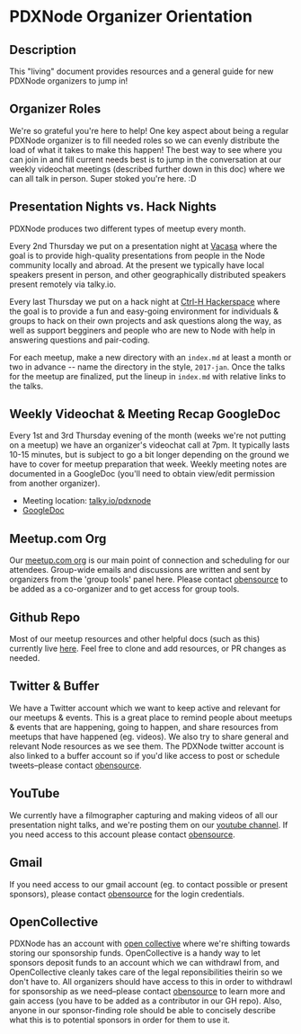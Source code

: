# PDXNode Organizer Orientation

## Description

This "living" document provides resources and a general guide for new PDXNode organizers to jump in!

## Organizer Roles

We're so grateful you're here to help! One key aspect about being a regular PDXNode organizer is to fill needed roles so we can evenly distribute the load of what it takes to make this happen! The best way to see where you can join in and fill current needs best is to jump in the conversation at our weekly videochat meetings (described further down in this doc) where we can all talk in person. Super stoked you're here. :D

## Presentation Nights vs. Hack Nights

PDXNode produces two different types of meetup every month.

Every 2nd Thursday we put on a presentation night at [Vacasa](https://www.vacasa.com/contact-us/) where the goal is to provide high-quality presentations from people in the Node community locally and abroad. At the present we typically have local speakers present in person, and other geographically distributed speakers present remotely via talky.io.

Every last Thursday we put on a hack night at [Ctrl-H Hackerspace](http://pdxhackerspace.org/) where the goal is to provide a fun and easy-going environment for individuals & groups to hack on their own projects and ask questions along the way, as well as support begginers and people who are new to Node with help in answering questions and pair-coding.

For each meetup, make a new directory with an `index.md` at least a month or two in advance -- name the directory in the style, `2017-jan`. Once the talks for the meetup are finalized, put the lineup in `index.md` with relative links to the talks.

## Weekly Videochat & Meeting Recap GoogleDoc

Every 1st and 3rd Thursday evening of the month (weeks we're not putting on a meetup) we have an organizer's videochat call at 7pm. It typically lasts 10-15 minutes, but is subject to go a bit longer depending on the ground we have to cover for meetup preparation that week. Weekly meeting notes are documented in a GoogleDoc (you'll need to obtain view/edit permission from another organizer).

* Meeting location: [talky.io/pdxnode](https://talky.io/pdxnode)
* [GoogleDoc](https://docs.google.com/document/d/1U8oPDxXrKFh7paydStRiTyUW52gvURMfAii_LB2V-lA/edit)

## Meetup.com Org

Our [meetup.com org](https://www.meetup.com/pdxnode/) is our main point of connection and scheduling for our attendees. Group-wide emails and discussions are written and sent by organizers from the 'group tools' panel here. Please contact [obensource](https://twitter.com/obensource) to be added as a co-organizer and to get access for group tools.

## Github Repo

Most of our meetup resources and other helpful docs (such as this) currently live [here](https://github.com/PDXNode/pdxnode). Feel free to clone and add resources, or PR changes as needed.

## Twitter & Buffer

We have a Twitter account which we want to keep active and relevant for our meetups & events. This is a great place to remind people about meetups & events that are happening, going to happen, and share resources from meetups that have happened (eg. videos). We also try to share general and relevant Node resources as we see them. The PDXNode twitter account is also linked to a buffer account so if you'd like access to post or schedule tweets–please contact [obensource](https://twitter.com/obensource).

## YouTube

We currently have a filmographer capturing and making videos of all our presentation night talks, and we're posting them on our [youtube channel](https://www.youtube.com/channel/UCI8MIw5A7ALtIvNHsrYJbjg). If you need access to this account please contact [obensource](https://twitter.com/obensource).

## Gmail

If you need access to our gmail account (eg. to contact possible or present sponsors), please contact [obensource](https://twitter.com/obensource) for the login credentials.

## OpenCollective

PDXNode has an account with [open collective](https://opencollective.com/pdxnode) where we're shifting towards storing our sponsorship funds. OpenCollective is a handy way to let sponsors deposit funds to an account which we can withdrawl from, and OpenCollective cleanly takes care of the legal reponsibilities theirin so we don't have to. All organizers should have access to this in order to withdrawl for sponsorship as we need–please contact [obensource](https://twitter.com/obensource) to learn more and gain access (you have to be added as a contributor in our GH repo). Also, anyone in our sponsor-finding role should be able to concisely describe what this is to potential sponsors in order for them to use it.
